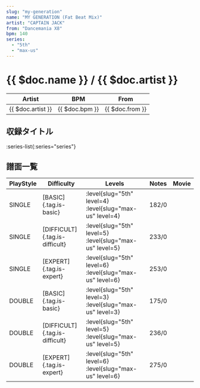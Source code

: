 ```yaml
---
slug: "my-generation"
name: "MY GENERATION (Fat Beat Mix)"
artist: "CAPTAIN JACK"
from: "Dancemania X8"
bpm: 140
series:
  - "5th"
  - "max-us"
---
```


# {{ $doc.name }} / {{ $doc.artist }}

|Artist|BPM|From|
|------|---|----|
|{{ $doc.artist }}|{{ $doc.bpm }}|{{ $doc.from }}|

## 収録タイトル

:series-list{:series="series"}

## 譜面一覧

|PlayStyle|Difficulty|Levels|Notes|Movie|
|---------|----------|------|-----|-----|
|SINGLE|[BASIC]{.tag.is-basic}|<div class="field is-grouped is-grouped-multiline"> :level{slug="5th" level=4} :level{slug="max-us" level=4}</div>|182/0||
|SINGLE|[DIFFICULT]{.tag.is-difficult}|<div class="field is-grouped is-grouped-multiline"> :level{slug="5th" level=5} :level{slug="max-us" level=5}</div>|233/0||
|SINGLE|[EXPERT]{.tag.is-expert}|<div class="field is-grouped is-grouped-multiline"> :level{slug="5th" level=6} :level{slug="max-us" level=6}</div>|253/0||
|DOUBLE|[BASIC]{.tag.is-basic}|<div class="field is-grouped is-grouped-multiline"> :level{slug="5th" level=3} :level{slug="max-us" level=3}</div>|175/0||
|DOUBLE|[DIFFICULT]{.tag.is-difficult}|<div class="field is-grouped is-grouped-multiline"> :level{slug="5th" level=5} :level{slug="max-us" level=5}</div>|236/0||
|DOUBLE|[EXPERT]{.tag.is-expert}|<div class="field is-grouped is-grouped-multiline"> :level{slug="5th" level=6} :level{slug="max-us" level=6}</div>|275/0||
